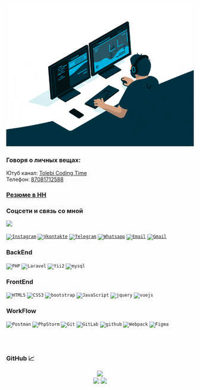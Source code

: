 <h3 align="center"><img src="https://github.com/tolebijaksybai/tolebijaksybai/blob/master/code.gif" alt="Coder GIF" max-height="250"></h3>

<h3 align="left">Говоря о личных вещах:</h3>
Ютуб канал: <a href="https://www.youtube.com/@tolebiCodingTime">Tolebi Coding Time</a>  <br/>
Телефон: <a href="tel:87081712588">87081712588</a> <br/>

<h3 align="left">
  <a href="https://hh.kz/resume/01a79915ff0ba597330039ed1f796b5a593474">
    Резюме в HH</a>
</h3>

<h3 align="left">Соцсети и связь со мной</h3>

![](https://visitor-badge.glitch.me/badge?page_id=tolebijaksybai.tolebijaksybai)


<code><a href="https://www.instagram.com/tolebijaksybai_/?hl=ru" title="Instagram" target="_blank"><img alt="Instagram" width="50px" height="50px" src="https://cdn.worldvectorlogo.com/logos/instagram-2016-6.svg" /></a></code>
<code><a href="https://vk.com/tolebi2017" target="_blank"><img alt="Vkontakte"  title="Vkontakte" width="50px" height="50px" src="https://cdn.worldvectorlogo.com/logos/vk-1.svg" /></a></code>
<code><a href="https://t.me/tolebi2020" target="_blank"><img alt="Telegram"  title="Telegram" width="50px" height="50px" src="https://cdn.worldvectorlogo.com/logos/telegram.svg" /></a></code>
<code><a href="https://wa.me/77081712588?text=Я%20заинтересован%20вашего%20навыки"  target="_blank"><img title="Whatsapp" alt="Whatsapp" width="50px" height="50px" src="https://cdn.worldvectorlogo.com/logos/whatsapp-business.svg" /></a></code>
<code><a href="mailto:ztolebi@mail.ru" target="_blank"><img alt="Email"  title="Email" width="50px" height="50px" src="https://cdn.worldvectorlogo.com/logos/mail-ios.svg" /></a></code>
<code><a href="mailto:tolebizaksybaj@gmail.com" target="_blank"><img alt="Gmail"  title="Gmail" width="50px" height="50px" src="https://cdn.worldvectorlogo.com/logos/gmail-icon-2.svg" /></a></code>

<h3 align="left">BackEnd</h3>
<code><img alt="PHP" width="50px" height="50px" src="https://cdn.worldvectorlogo.com/logos/php-1.svg"/></code>
<code><img alt="Laravel" width="50px" height="50px" src="https://cdn.worldvectorlogo.com/logos/laravel-2.svg"/></code>
<code><img alt="Yii2" width="50px" height="50px" src="https://cdn.worldvectorlogo.com/logos/yii.svg"/></code>
<code><img alt="mysql" width="50px" height="50px" src="https://cdn.worldvectorlogo.com/logos/mysql-3.svg"/></code>

<h3 align="left">FrontEnd</h3>

<code><img title="HTML5" alt="HTML5" width="50px" height="50px" src="https://cdn.worldvectorlogo.com/logos/html-1.svg" /></code>
<code><img title="CSS3" alt="CSS3" width="50px" height="50px" src="https://cdn.worldvectorlogo.com/logos/css-3.svg" /></code>
<code><img title="Bootstrap" alt="bootstrap" width="50px" height="50px" src="https://cdn.worldvectorlogo.com/logos/bootstrap-4.svg"/></code>
<code><img title="JavaScript" alt="JavaScript" width="50px" height="50px" src="https://cdn.worldvectorlogo.com/logos/logo-javascript.svg" /></code>
<code><img title="jQuery" alt="jquery" width="50px" height="60px" src="https://cdn.worldvectorlogo.com/logos/jquery.svg" /></code>
<code><img title="Vue js" alt="vuejs" width="50px" height="50px" src="https://cdn.worldvectorlogo.com/logos/vue-js-1.svg"/></code>

<h3 align="left">WorkFlow</h3>
<code><img alt="Postman" width="50px"  height="50px" src="https://cdn.worldvectorlogo.com/logos/postman.svg" /></code>
<code><img alt="PhpStorm" width="50px"  height="50px" src="https://cdn.worldvectorlogo.com/logos/phpstorm-1.svg" /></code>
<code><img alt="Git" width="50px"  height="50px" src="https://cdn.worldvectorlogo.com/logos/git-icon.svg" /></code>
<code><img alt="GitLab" width="50px"  height="50px" src="https://cdn.worldvectorlogo.com/logos/gitlab.svg" /></code>
<code><img alt="github" width="50px" height="50px" src="https://cdn.worldvectorlogo.com/logos/github-icon-1.svg"/></code>
<code><img alt="Webpack" width="50px" height="50px" src="https://cdn.worldvectorlogo.com/logos/webpack-icon.svg"/></code>
<code><img alt="Figma" width="50px" height="40px" src="https://cdn.worldvectorlogo.com/logos/figma-1.svg" /></code>


<br><br>
<h3 align="left">GitHub 📈 </h3><p align="center">
<img src="https://github-readme-streak-stats.herokuapp.com/?user=tolebijaksybai&theme=tokyonight" height="200"><br>
  
<img src='https://github-readme-stats.vercel.app/api?username=tolebijaksybai&show_icons=true&theme=tokyonight&count_private=trueline_height=48'/>
<img src="https://github-readme-stats.vercel.app/api/top-langs/?username=tolebijaksybai&layout=compact&theme=tokyonight&icon_color=6392DF&hide=prs"/>





